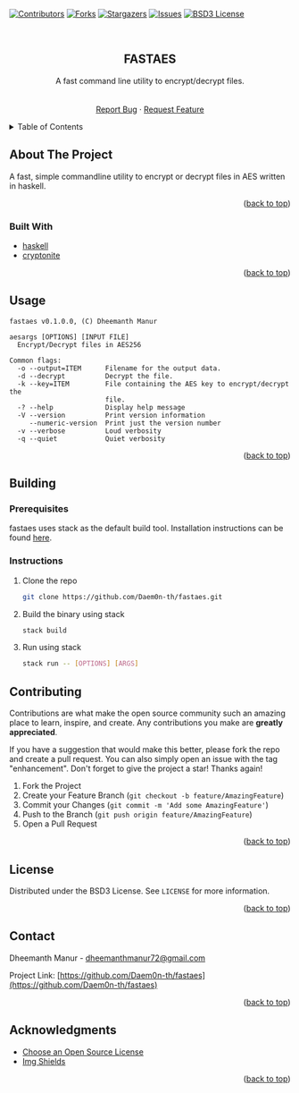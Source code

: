 <div id="top"></div>
<!--
*** Thanks for checking out the Best-README-Template. If you have a suggestion
*** that would make this better, please fork the repo and create a pull request
*** or simply open an issue with the tag "enhancement".
*** Don't forget to give the project a star!
*** Thanks again! Now go create something AMAZING! :D
-->



<!-- PROJECT SHIELDS -->
<!--
*** I'm using markdown "reference style" links for readability.
*** Reference links are enclosed in brackets [ ] instead of parentheses ( ).
*** See the bottom of this document for the declaration of the reference variables
*** for contributors-url, forks-url, etc. This is an optional, concise syntax you may use.
*** https://www.markdownguide.org/basic-syntax/#reference-style-links
-->
[![Contributors][contributors-shield]][contributors-url]
[![Forks][forks-shield]][forks-url]
[![Stargazers][stars-shield]][stars-url]
[![Issues][issues-shield]][issues-url]
[![BSD3 License][license-shield]][license-url]



<!-- PROJECT LOGO -->
<br />
<div align="center">
<h2 align="center">FASTAES</h2>

  <p align="center">
    A fast command line utility to encrypt/decrypt files.
    <br />
    <!-- <a href="https://github.com/Daem0n-th/fastaes"><strong>Explore the docs »</strong></a> -->
    <br />
    <br />
    <!-- <a href="https://github.com/Daem0n-th/fastaes">View Demo</a>
    · -->
    <a href="https://github.com/Daem0n-th/fastaes/issues">Report Bug</a>
    ·
    <a href="https://github.com/Daem0n-th/fastaes/issues">Request Feature</a>
  </p>
</div>



<!-- TABLE OF CONTENTS -->
<details>
  <summary>Table of Contents</summary>
  <ol>
    <li>
      <a href="#about-the-project">About The Project</a>
      <ul>
        <li><a href="#built-with">Built With</a></li>
      </ul>
    </li>
    <li><a href="#usage">Usage</a></li>
    <li><a href="#building">Building</a></li>
    <li><a href="#contributing">Contributing</a></li>
    <li><a href="#license">License</a></li>
    <li><a href="#contact">Contact</a></li>
    <li><a href="#acknowledgments">Acknowledgments</a></li>
  </ol>
</details>



<!-- ABOUT THE PROJECT -->
## About The Project

A fast, simple commandline utility to encrypt or decrypt files in AES written in haskell.

<p align="right">(<a href="#top">back to top</a>)</p>



### Built With

* [haskell](https://www.haskell.org/)
* [cryptonite](https://hackage.haskell.org/package/cryptonite-0.29)

<p align="right">(<a href="#top">back to top</a>)</p>

<!-- USAGE EXAMPLES -->
## Usage
```
fastaes v0.1.0.0, (C) Dheemanth Manur

aesargs [OPTIONS] [INPUT FILE]
  Encrypt/Decrypt files in AES256

Common flags:
  -o --output=ITEM      Filename for the output data.
  -d --decrypt          Decrypt the file.
  -k --key=ITEM         File containing the AES key to encrypt/decrypt the
                        file.
  -? --help             Display help message
  -V --version          Print version information
     --numeric-version  Print just the version number
  -v --verbose          Loud verbosity
  -q --quiet            Quiet verbosity
```

<!-- _For more examples, please refer to the [Documentation](https://example.com)_ -->

<p align="right">(<a href="#top">back to top</a>)</p>


<!-- GETTING STARTED -->
<!-- ## Getting Started

This is an example of how you may give instructions on setting up your project locally.
To get a local copy up and running follow these simple example steps.

### Prerequisites

This is an example of how to list things you need to use the software and how to install them.
* npm
  ```sh
  npm install npm@latest -g
  ```

### Installation

1. Get a free API Key at [https://example.com](https://example.com)
2. Clone the repo
   ```sh
   git clone https://github.com/Daem0n-th/fastaes.git
   ```
3. Install NPM packages
   ```sh
   npm install
   ```
4. Enter your API in `config.js`
   ```js
   const API_KEY = 'ENTER YOUR API';
   ```

<p align="right">(<a href="#top">back to top</a>)</p> -->

## Building


### Prerequisites
fastaes uses stack as the default build tool. Installation instructions can be found [here](https://docs.haskellstack.org/en/stable/install_and_upgrade/).

### Instructions
1. Clone the repo
   ```sh
   git clone https://github.com/Daem0n-th/fastaes.git
   ```
2. Build the binary using stack
   ```sh
   stack build
   ```
3. Run using stack
   ```sh
   stack run -- [OPTIONS] [ARGS]
   ```


<!-- ROADMAP -->
<!-- ## Roadmap

- [] Feature 1
- [] Feature 2
- [] Feature 3
    - [] Nested Feature

See the [open issues](https://github.com/Daem0n-th/fastaes/issues) for a full list of proposed features (and known issues).

<p align="right">(<a href="#top">back to top</a>)</p> -->



<!-- CONTRIBUTING -->
## Contributing

Contributions are what make the open source community such an amazing place to learn, inspire, and create. Any contributions you make are **greatly appreciated**.

If you have a suggestion that would make this better, please fork the repo and create a pull request. You can also simply open an issue with the tag "enhancement".
Don't forget to give the project a star! Thanks again!


1. Fork the Project
2. Create your Feature Branch (`git checkout -b feature/AmazingFeature`)
3. Commit your Changes (`git commit -m 'Add some AmazingFeature'`)
4. Push to the Branch (`git push origin feature/AmazingFeature`)
5. Open a Pull Request

<p align="right">(<a href="#top">back to top</a>)</p>



<!-- LICENSE -->
## License

Distributed under the BSD3 License. See `LICENSE` for more information.

<p align="right">(<a href="#top">back to top</a>)</p>



<!-- CONTACT -->
## Contact

Dheemanth Manur - dheemanthmanur72@gmail.com

<!-- [@twitter_handle](https://twitter.com/twitter_handle) -->

Project Link: [https://github.com/Daem0n-th/fastaes](https://github.com/Daem0n-th/fastaes)

<p align="right">(<a href="#top">back to top</a>)</p>



<!-- ACKNOWLEDGMENTS -->
## Acknowledgments

* [Choose an Open Source License](https://choosealicense.com)
* [Img Shields](https://shields.io)

<p align="right">(<a href="#top">back to top</a>)</p>



<!-- MARKDOWN LINKS & IMAGES -->
<!-- https://www.markdownguide.org/basic-syntax/#reference-style-links -->
[contributors-shield]: https://img.shields.io/github/contributors/Daem0n-th/fastaes.svg?style=for-the-badge
[contributors-url]: https://github.com/Daem0n-th/fastaes/graphs/contributors
[forks-shield]: https://img.shields.io/github/forks/Daem0n-th/fastaes.svg?style=for-the-badge
[forks-url]: https://github.com/Daem0n-th/fastaes/network/members
[stars-shield]: https://img.shields.io/github/stars/Daem0n-th/fastaes.svg?style=for-the-badge
[stars-url]: https://github.com/Daem0n-th/fastaes/stargazers
[issues-shield]: https://img.shields.io/github/issues/Daem0n-th/fastaes.svg?style=for-the-badge
[issues-url]: https://github.com/Daem0n-th/fastaes/issues
[license-shield]: https://img.shields.io/github/license/Daem0n-th/fastaes.svg?style=for-the-badge
[license-url]: https://github.com/Daem0n-th/fastaes/blob/master/LICENSE

